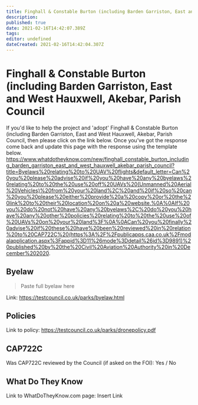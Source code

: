 ```yaml
---
title: Finghall & Constable Burton (including Barden Garriston, East and West Hauxwell, Akebar, Parish Council
description: 
published: true
date: 2021-02-16T14:42:07.389Z
tags: 
editor: undefined
dateCreated: 2021-02-16T14:42:04.307Z
---
```


# Finghall & Constable Burton (including Barden Garriston, East and West Hauxwell, Akebar, Parish Council
If you'd like to help the project and 'adopt' Finghall & Constable Burton (including Barden Garriston, East and West Hauxwell, Akebar, Parish Council, then please click on the link below. Once you've got the response come back and update this page with the response using the template below.
https://www.whatdotheyknow.com/new/finghall_constable_burton_including_barden_garriston_east_and_west_hauxwell_akebar_parish_council?title=Byelaws%20relating%20to%20UAV%20flights&default_letter=Can%20you%20please%20advise%20if%20you%20have%20any%20byelaws%20relating%20to%20the%20use%20off%20UAVs%20(Unmanned%20Aerial%20Vehicles)%20from%20your%20land%2C%20and%20if%20so%20can%20you%20please%20either%20provide%20a%20copy%20or%20the%20link%20to%20their%20location%20on%20a%20website.%0A%0AIf%20you%20do%20not%20have%20any%20byelaws%2C%20do%20you%20have%20any%20other%20policies%20relating%20to%20the%20use%20of%20UAVs%20on%20your%20land%3F%0A%0ACan%20you%20finally%20advise%20if%20these%20have%20been%20reviewed%20in%20relation%20to%20CAP722C%20(https%3A%2F%2Fpublicapps.caa.co.uk%2Fmodalapplication.aspx%3Fappid%3D11%26mode%3Ddetail%26id%3D9891)%20published%20by%20the%20Civil%20Aviation%20Authority%20in%20December%202020.

## Byelaw
> Paste full byelaw here

Link:
https://testcouncil.co.uk/parks/byelaw.html

## Policies
Link to policy:
https://testcouncil.co.uk/parks/dronepolicy.pdf

## CAP722C

Was CAP722C reviewed by the Council (if asked on the FOI): Yes / No

## What Do They Know

Link to WhatDoTheyKnow.com page:
Insert Link


